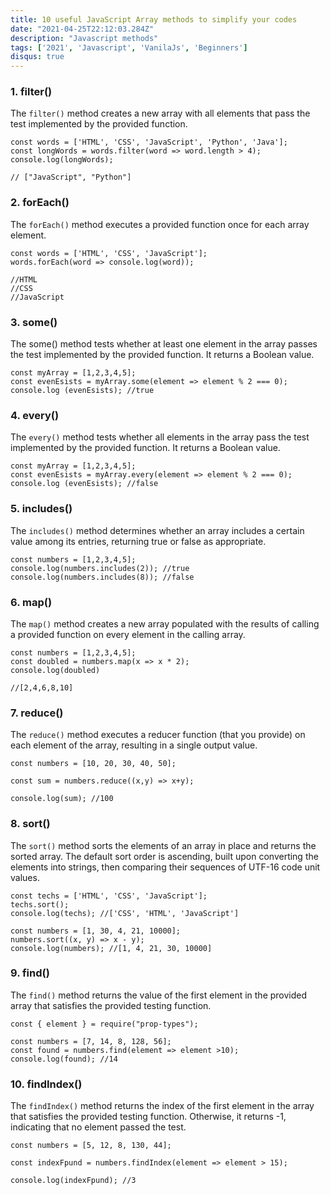 ```yaml
---
title: 10 useful JavaScript Array methods to simplify your codes
date: "2021-04-25T22:12:03.284Z"
description: "Javascript methods"
tags: ['2021', 'Javascript', 'VanilaJs', 'Beginners']
disqus: true
---
```


### 1. filter()

The `filter()` method creates a new array with all elements that pass the test implemented by the provided function.

```
const words = ['HTML', 'CSS', 'JavaScript', 'Python', 'Java'];
const longWords = words.filter(word => word.length > 4);
console.log(longWords); 

// ["JavaScript", "Python"]
```

### 2. forEach()

The `forEach()` method executes a provided function once for each array element.

```
const words = ['HTML', 'CSS', 'JavaScript'];
words.forEach(word => console.log(word));

//HTML
//CSS
//JavaScript
```

### 3. some()

The some() method tests whether at least one element in the array passes the test implemented by the provided function. It returns a Boolean value.

```
const myArray = [1,2,3,4,5];
const evenEsists = myArray.some(element => element % 2 === 0);
console.log (evenEsists); //true
```

### 4. every()

The `every()` method tests whether all elements in the array pass the test implemented by the provided function. It returns a Boolean value.

```
const myArray = [1,2,3,4,5];
const evenEsists = myArray.every(element => element % 2 === 0);
console.log (evenEsists); //false
```
### 5. includes()

The `includes()` method determines whether an array includes a certain value among its entries, returning true or false as appropriate.

```
const numbers = [1,2,3,4,5];
console.log(numbers.includes(2)); //true
console.log(numbers.includes(8)); //false
```

### 6. map()

The `map()` method creates a new array populated with the results of calling a provided function on every element in the calling array.

```
const numbers = [1,2,3,4,5];
const doubled = numbers.map(x => x * 2);
console.log(doubled) 

//[2,4,6,8,10]
```

### 7. reduce()

The `reduce()` method executes a reducer function (that you provide) on each element of the array, resulting in a single output value.

```
const numbers = [10, 20, 30, 40, 50];

const sum = numbers.reduce((x,y) => x+y);

console.log(sum); //100
```

### 8. sort()

The `sort()` method sorts the elements of an array in place and returns the sorted array. The default sort order is ascending, built upon converting the elements into strings, then comparing their sequences of UTF-16 code unit values.

```
const techs = ['HTML', 'CSS', 'JavaScript'];
techs.sort();
console.log(techs); //['CSS', 'HTML', 'JavaScript']

const numbers = [1, 30, 4, 21, 10000];
numbers.sort((x, y) => x - y);
console.log(numbers); //[1, 4, 21, 30, 10000]
```

### 9. find()

The `find()` method returns the value of the first element in the provided array that satisfies the provided testing function.

```
const { element } = require("prop-types");

const numbers = [7, 14, 8, 128, 56];
const found = numbers.find(element => element >10);
console.log(found); //14
```

### 10. findIndex()

The `findIndex()` method returns the index of the first element in the array that satisfies the provided testing function. Otherwise, it returns -1, indicating that no element passed the test.

```
const numbers = [5, 12, 8, 130, 44];

const indexFpund = numbers.findIndex(element => element > 15);

console.log(indexFpund); //3
```